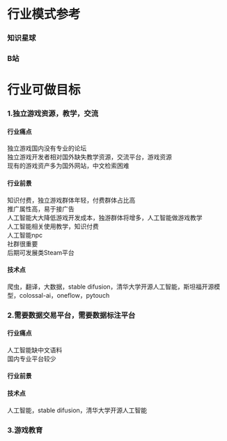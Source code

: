 # 行业模式参考
### 知识星球
### B站

# 行业可做目标
### 1.独立游戏资源，教学，交流
#### 行业痛点
独立游戏国内没有专业的论坛\
独立游戏开发者相对国外缺失教学资源，交流平台，游戏资源\
现有的游戏资产多为国外网站，中文检索困难
#### 行业前景
知识付费，独立游戏群体年轻，付费群体占比高\
推广属性高，易于接广告\
人工智能大大降低游戏开发成本，独游群体将增多，人工智能做游戏教学\
人工智能相关使用教学，知识付费\
人工智能npc\
社群很重要\
后期可发展类Steam平台
#### 技术点
爬虫，翻译，大数据，stable difusion，清华大学开源人工智能，斯坦福开源模型，colossal-ai，oneflow，pytouch


### 2.需要数据交易平台，需要数据标注平台
#### 行业痛点
人工智能缺中文语料\
国内专业平台较少

#### 行业前景


#### 技术点
人工智能，stable difusion，清华大学开源人工智能


### 3.游戏教育





